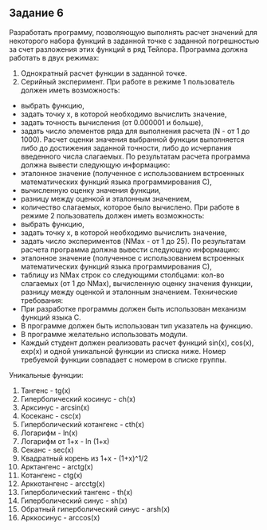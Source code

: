 ## Задание 6

Разработать программу, позволяющую выполнять расчет значений для некоторого набора функций в заданной точке с заданной погрешностью за счет разложения этих функций в ряд Тейлора.
Программа должна работать в двух режимах:
1. Однократный расчет функции в заданной точке.
2. Серийный эксперимент.
При работе в режиме 1 пользователь должен иметь возможность:
* выбрать функцию,
* задать точку x, в которой необходимо вычислить значение,
* задать точность вычисления (от 0.000001 и больше),
* задать число элементов ряда для выполнения расчета (N - от 1 до 1000).
Расчет оценки значения выбранной функции выполняется либо до достижения заданной точности, либо до исчерпания введенного числа слагаемых. По результатам расчета программа должна вывести следующую информацию:
* эталонное значение (полученное с использованием встроенных математических функций языка программирования С),
* вычисленную оценку значения функции,
* разницу между оценкой и эталонным значением,
* количество слагаемых, которое было вычислено.
При работе в режиме 2 пользователь должен иметь возможность:
* выбрать функцию,
* задать точку x, в которой необходимо вычислить значение,
* задать число экспериментов (NMax - от 1 до 25).
По результатам расчета программа должна вывести следующую информацию:
* эталонное значение (полученное с использованием встроенных математических функций языка программирования С),
* таблицу из NMax строк со следующими столбцами: кол-во слагаемых (от 1 до NMax), вычисленную оценку значения функции, разницу между оценкой и эталонным значением.
Технические требования:
* При разработке программы должен быть использован механизм функций языка С.
* В программе должен быть использован тип указатель на функцию.
* В программе желательно использовать модули.
* Каждый студент должен реализовать расчет функций sin(x), cos(x), exp(x) и одной уникальной функции из списка ниже. Номер требуемой функции совпадает с номером в списке группы.

Уникальные функции:
1.	Тангенс - tg(x)
2.	Гиперболический косинус - ch(x)
3.	Арксинус - arcsin(x)
4.	Косеканс - csc(x)
5.	Гиперболический котангенс - cth(x)
6.	Логарифм - ln(x)
7.	Логарифм от 1+х - ln (1+x)
8.	Секанс - sec(x)
9.	Квадратный корень из 1+х - (1+x)^1/2
10.	Арктангенс - arctg(x)
11.	Котангенс - ctg(x)
12.	Арккотангенс - arcctg(x)
13.	Гиперболический тангенс - th(x)
14.	Гиперболический синус - sh(x)
15.	Обратный гиперболический синус - arsh(x)
16.	Арккосинус - arccos(x)

